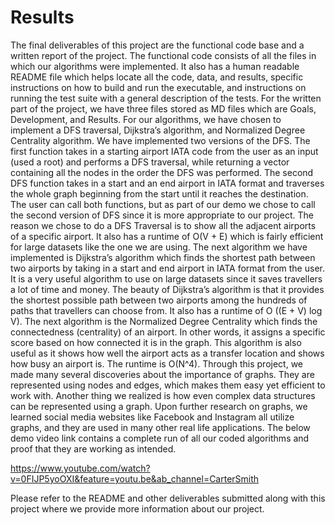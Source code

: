 # Results 

The final deliverables of this project are the functional code base and a written report of the project. The functional code consists of all the files in which our algorithms were implemented. It also has a human readable README file which helps locate all the code, data, and results, specific instructions on how to build and run the executable, and instructions on running the test suite with a general description of the tests. For the written part of the project, we have three files stored as MD files which are Goals, Development, and Results. For our algorithms, we have chosen to implement a DFS traversal, Dijkstra’s algorithm, and Normalized Degree Centrality algorithm. We have implemented two versions of the DFS. The first function takes in a starting airport IATA code from the user as an input (used a root) and performs a DFS traversal, while returning a vector containing all the nodes in the order the DFS was performed. The second DFS function takes in a start and an end airport in IATA format and traverses the whole graph beginning from the start until it reaches the destination. The user can call both functions, but as part of our demo we chose to call the second version of DFS since it is more appropriate to our project. The reason we chose to do a DFS Traversal is to show all the adjacent airports of a specific airport. It also has a runtime of O(V + E) which is fairly efficient for large datasets like the one we are using. The next algorithm we have implemented is Dijkstra’s algorithm which finds the shortest path between two airports by taking in a start and end airport in IATA format from the user. It is a very useful algorithm to use on large datasets since it saves travellers a lot of time and money. The beauty of Dijkstra’s algorithm is that it provides the shortest possible path between two airports among the hundreds of paths that travellers can choose from. It also has a runtime of  O ((E + V) log V). The next algorithm is the Normalized Degree Centrality which finds the connectedness (centrality) of an airport. In other words, it assigns a specific score based on how connected it is in the graph. This algorithm is also useful as it shows how well the airport acts as a transfer location and shows how busy an airport is. The runtime is O(N^4). Through this project, we made many several discoveries about the importance of graphs. They are represented using nodes and edges, which makes them easy yet efficient to work with. Another thing we realized is how even complex data structures can be represented using a graph. Upon further research on graphs, we learned social media websites like Facebook and Instagram all utilize graphs, and they are used in many other real life applications. The below demo video link contains a complete run of all our coded algorithms and proof that they are working as intended.

https://www.youtube.com/watch?v=0FIJP5yoOXI&feature=youtu.be&ab_channel=CarterSmith 

Please refer to the README and other deliverables submitted along with this project where we provide more information about our project. 
